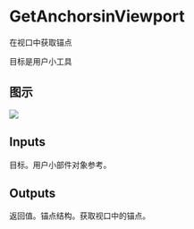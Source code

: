 # GetAnchorsinViewport

在视口中获取锚点

目标是用户小工具

## 图示

![]($-20221218-21224343.png)

## Inputs

目标。用户小部件对象参考。  

## Outputs

返回值。锚点结构。获取视口中的锚点。
